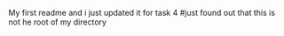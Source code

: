 My first readme
and i just updated it for task 4
#just found out that this is not he root of my directory
